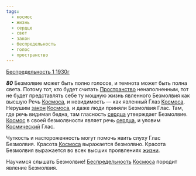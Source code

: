 ```yaml
---
tags:
  - космос
  - жизнь
  - сердце
  - свет
  - закон
  - беспредельность
  - голос
  - пространство
---
```


[Беспредельность 1 1930г](https://127.0.0.1:4002/agni/1930)

___80___
Безмолвие может быть полно голосов, и темнота может быть полна света. Потому тот, кто будет считать [Пространство](../../../tags/#пространство) ненаполненным, тот не будет представлять себе ту мощную жизнь явленного Безмолвия как высшую Речь [Космоса](../../../tags/#космос), и невидимость — как явленный Глаз [Космоса](../../../tags/#космос). Нерушим [закон](../../../tags/#закон) [Космоса](../../../tags/#космос), и даже люди приняли Безмолвия Глас. Там, где речь видимая бедна, там гласность [сердца](../../../tags/#сердце) утверждает Безмолвие. [Космос](../../../tags/#космос) в своей безмолвности являет речь [сердца](../../../tags/#сердце), и уловим [Космический](../../../tags/#космос) Глас.   

Чуткость и настороженность могут помочь явить слуху Глас Безмолвия. Красота [Космоса](../../../tags/#космос) выражается безмолвно. Красота Безмолвия выражается во всех высших проявлениях [жизни](../../../tags/#жизнь).   

Научимся слышать Безмолвие! [Беспредельность](../../../tags/#беспредельность) [Космоса](../../../tags/#космос) породит явление Безмолвия.